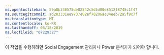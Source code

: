```yaml
---
ms.openlocfilehash: 59a8b340575de82542c5d5d00e8512f8748c1f47
ms.sourcegitcommit: ad203331ee9737e82ef70206ac04eeb72a5f9c7f
ms.translationtype: MT
ms.contentlocale: ko-KR
ms.lasthandoff: 06/18/2019
ms.locfileid: "67229327"
---
```

이 작업을 수행하려면 Social Engagement 관리자나 Power 분석가가 되어야 합니다.